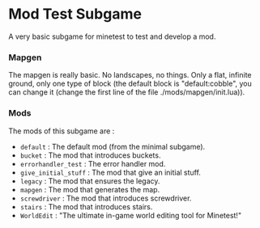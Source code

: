 # Mod Test Subgame

A very basic subgame for minetest to test and develop a mod.

### Mapgen

The mapgen is really basic. No landscapes, no things. Only a flat, infinite ground, only one type of block (the default block is "default:cobble", you can change it (change the first line of the file ./mods/mapgen/init.lua)).

### Mods

The mods of this subgame are :
* `default` : The default mod (from the minimal subgame).
* `bucket` : The mod that introduces buckets.
* `errorhandler_test` : The error handler mod.
* `give_initial_stuff` : The mod that give an initial stuff.
* `legacy` : The mod that ensures the legacy.
* `mapgen` : The mod that generates the map.
* `screwdriver` : The mod that introduces screwdriver.
* `stairs` : The mod that introduces stairs.
* `WorldEdit` : "The ultimate in-game world editing tool for Minetest!"
